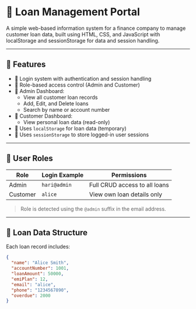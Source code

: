 # 💼 Loan Management Portal

A simple web-based information system for a finance company to manage customer loan data, built using HTML, CSS, and JavaScript with localStorage and sessionStorage for data and session handling.

---

## 📌 Features

- 🔐 Login system with authentication and session handling
- 👥 Role-based access control (Admin and Customer)
- 📁 Admin Dashboard:
  - View all customer loan records
  - Add, Edit, and Delete loans
  - Search by name or account number
- 📄 Customer Dashboard:
  - View personal loan data (read-only)
- 💾 Uses `localStorage` for loan data (temporary)
- 🧠 Uses `sessionStorage` to store logged-in user sessions

---

## 👤 User Roles

| Role     | Login Example     | Permissions                       |
|----------|-------------------|-----------------------------------|
| Admin    | `hari@admin`      | Full CRUD access to all loans     |
| Customer | `alice`           | View own loan details only        |

> Role is detected using the `@admin` suffix in the email address.

---

## 🧾 Loan Data Structure

Each loan record includes:

```json
{
  "name": "Alice Smith",
  "accountNumber": 1001,
  "loanAmount": 50000,
  "emiPlan": 12,
  "email": "alice",
  "phone": "1234567890",
  "overdue": 2000
}
